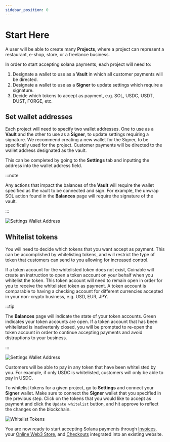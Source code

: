 ```yaml
---
sidebar_position: 0
---
```


# Start Here

A user will be able to create many **Projects**, where a project can represent a restaurant, e-shop, store, or a freelance business.

In order to start accepting solana payments, each project will need to:

1. Designate a wallet to use as a **Vault** in which all customer payments will be directed.
2. Designate a wallet to use as a **Signer** to update settings which require a signature.
2. Decide which tokens to accept as payment, e.g. SOL, USDC, USDT, DUST, FORGE, etc.


## Set wallet addresses

Each project will need to specify two wallet addresses. One to use as a **Vault** and the other to use as a **Signer**, to update settings requiring a signature. We recommend creating a new wallet for the Signer, to be specifically used for the project. Customer payments will be directed to the wallet address designated as the vault.

This can be completed by going to the **Settings** tab and inputting the address into the wallet address field.

:::note

Any actions that impact the balances of the **Vault** will require the wallet specified as the vault to be connected and sign. For example, the unwrap SOL action found in the **Balances** page will require the signature of the vault.

:::


<div style={{textAlign: 'center', padding: '20px'}}>

![Settings Wallet Address](/img/guides/settings-wallet-address.png)

</div>

## Whitelist tokens

You will need to decide which tokens that you want accept as payment. This can be accomplished by whitelisting tokens, and will restrict the type of token that customers can send to you allowing for increased control.



If a token account for the whitelisted token does not exist, Coinable will create an instruction to open a token account on your behalf when you whitelist the token. This token account will need to remain open in order for you to receive the whitelisted token as payment. A token account is comparable to having a checking account for different currencies accepted in your non-crypto business, e.g. USD, EUR, JPY.

:::tip

The **Balances** page will indicate the state of your token accounts. Green indicates your token accounts are open. If a token account that has been whitelisted is inadvertenly closed, you will be prompted to re-open the token account in order to continue accepting payments and avoid distruptions to your business.

:::

<div style={{textAlign: 'center', padding: '20px'}}>

![Settings Wallet Address](/img/guides/settings-balances.png)

</div>

Customers will be able to pay in any token that have been whitelisted by you. For example, if only USDC is whitelisted, customers will only be able to pay in USDC.


To whitelist tokens for a given project, go to **Settings** and connect your **Signer** wallet. Make sure to connect the **Signer** wallet that you specified in the previous step. Click on the tokens that you would like to accept as payment and click the `Update whitelist` button, and hit approve to reflect the changes on the blockchain.


<div style={{textAlign: 'center', padding: '20px'}}>

![Whitelist Tokens](/img/guides/settings-whitelist-tokens.png)

</div>

You are now ready to start accepting Solana payments through [Invoices](/guides/invoices), your [Online Web3 Store](/guides/storefronts), and [Checkouts](../../category/checkouts) integrated into an existing website.
